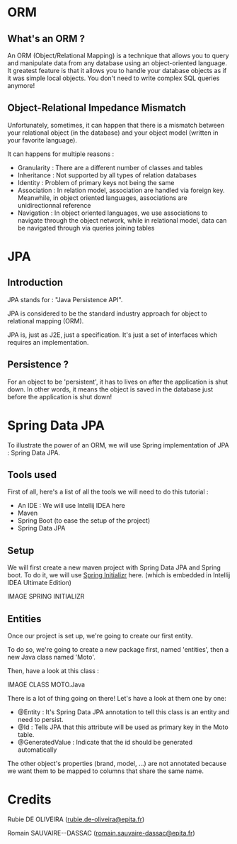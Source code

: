 # ORM
## What's an ORM ?
An ORM (Object/Relational Mapping) is a technique that allows you to query and manipulate data from any database using an object-oriented language.
It greatest feature is that it allows you to handle your database objects as if it was simple local objects. You don't need to write complex SQL queries anymore!

## Object-Relational Impedance Mismatch
Unfortunately, sometimes, it can happen that there is a mismatch between your relational object (in the database) and your object model (written in your favorite language).

It can happens for multiple reasons :
* Granularity : There are a different number of classes and tables
* Inheritance : Not supported by all types of relation databases
* Identity : Problem of primary keys not being the same
* Association : In relation model, association are handled via foreign key. Meanwhile, in object oriented languages, associations are unidirectionnal reference
* Navigation : In object oriented languages, we use associations to navigate through the object network, while in relational model, data can be navigated through via queries joining tables

# JPA

## Introduction

JPA stands for : "Java Persistence API".

JPA is considered to be the standard industry approach for object to relational mapping (ORM).

JPA is, just as J2E, just a specification. It's just a set of interfaces which requires an implementation.

## Persistence ?

For an object to be 'persistent', it has to lives on after the application is shut down. In other words, it means the object is saved in the database just before the application is shut down!

# Spring Data JPA

To illustrate the power of an ORM, we will use Spring implementation of JPA : Spring Data JPA.

## Tools used

First of all, here's a list of all the tools we will need to do this tutorial :
* An IDE : We will use Intellij IDEA here
* Maven
* Spring Boot (to ease the setup of the project)
* Spring Data JPA

## Setup

We will first create a new maven project with Spring Data JPA and Spring boot.
To do it, we will use [Spring Initializr](https://start.spring.io/) here. (which is embedded in Intellij IDEA Ultimate Edition)

IMAGE SPRING INITIALIZR

## Entities

Once our project is set up, we're going to create our first entity.

To do so, we're going to create a new package first, named 'entities', then a new Java class named 'Moto'.

Then, have a look at this class :

IMAGE CLASS MOTO.Java

There is a lot of thing going on there! Let's have a look at them one by one:

* @Entity : It's Spring Data JPA annotation to tell this class is an entity and need to persist.
* @Id : Tells JPA that this attribute will be used as primary key in the Moto table.
* @GeneratedValue : Indicate that the id should be generated automatically

The other object's properties (brand, model, ...) are not annotated because we want them to be mapped to columns that share the same name.


# Credits
Rubie DE OLIVEIRA (rubie.de-oliveira@epita.fr)

Romain SAUVAIRE--DASSAC (romain.sauvaire-dassac@epita.fr)

